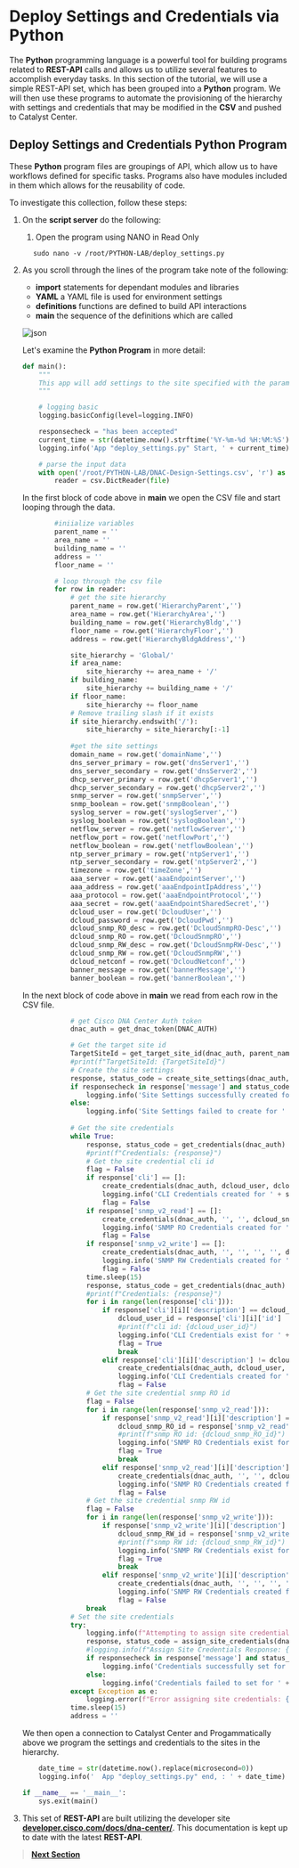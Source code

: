 # Deploy Settings and Credentials via Python

The **Python** programming language is a powerful tool for building programs related to **REST-API** calls and allows us to utilize several features to accomplish everyday tasks. In this section of the tutorial, we will use a simple REST-API set, which has been grouped into a **Python** program. We will then use these programs to automate the provisioning of the hierarchy with settings and credentials that may be modified in the **CSV** and pushed to Catalyst Center.

## Deploy Settings and Credentials Python Program

These **Python** program files are groupings of API, which allow us to have workflows defined for specific tasks. Programs also have modules included in them which allows for the reusability of code. 

To investigate this collection, follow these steps:

1. On the **script server** do the following:

   1. Open the program using NANO in Read Only

```SHELL
      sudo nano -v /root/PYTHON-LAB/deploy_settings.py
```

   2. As you scroll through the lines of the program take note of the following:

      - **import** statements for dependant modules and libraries
      - **YAML** a YAML file is used for environment settings
      - **definitions** functions are defined to build API interactions 
      - **main** the sequence of the definitions which are called

      ![json](../assets/settings-python.png?raw=true "Import JSON")
   
      Let's examine the **Python Program** in more detail:

      ```py
      def main():
          """
          This app will add settings to the site specified with the param provided.
          """
      
          # logging basic
          logging.basicConfig(level=logging.INFO)
      
          responsecheck = "has been accepted"
          current_time = str(datetime.now().strftime('%Y-%m-%d %H:%M:%S'))
          logging.info('App "deploy_settings.py" Start, ' + current_time)
      
          # parse the input data
          with open('/root/PYTHON-LAB/DNAC-Design-Settings.csv', 'r') as file:
              reader = csv.DictReader(file)
      ```

      In the first block of code above in **main** we open the CSV file and start looping through the data.

      ```py
              #iniialize variables
              parent_name = ''
              area_name = ''
              building_name = ''  
              address = ''   
              floor_name = ''
      
              # loop through the csv file
              for row in reader:
                  # get the site hierarchy
                  parent_name = row.get('HierarchyParent','')
                  area_name = row.get('HierarchyArea','')
                  building_name = row.get('HierarchyBldg','')
                  floor_name = row.get('HierarchyFloor','')
                  address = row.get('HierarchyBldgAddress','')
      
                  site_hierarchy = 'Global/'
                  if area_name:
                      site_hierarchy += area_name + '/'
                  if building_name:
                      site_hierarchy += building_name + '/'
                  if floor_name:
                      site_hierarchy += floor_name
                  # Remove trailing slash if it exists
                  if site_hierarchy.endswith('/'):
                      site_hierarchy = site_hierarchy[:-1]
                  
                  #get the site settings
                  domain_name = row.get('domainName','')
                  dns_server_primary = row.get('dnsServer1','')
                  dns_server_secondary = row.get('dnsServer2','')
                  dhcp_server_primary = row.get('dhcpServer1','')
                  dhcp_server_secondary = row.get('dhcpServer2','')
                  snmp_server = row.get('snmpServer','')
                  snmp_boolean = row.get('snmpBoolean','')
                  syslog_server = row.get('syslogServer','')
                  syslog_boolean = row.get('syslogBoolean','')
                  netflow_server = row.get('netflowServer','')
                  netflow_port = row.get('netflowPort','')
                  netflow_boolean = row.get('netflowBoolean','')
                  ntp_server_primary = row.get('ntpServer1','')
                  ntp_server_secondary = row.get('ntpServer2','')
                  timezone = row.get('timeZone','')
                  aaa_server = row.get('aaaEndpointServer','')
                  aaa_address = row.get('aaaEndpointIpAddress','')
                  aaa_protocol = row.get('aaaEndpointProtocol','')
                  aaa_secret = row.get('aaaEndpointSharedSecret','')
                  dcloud_user = row.get('DcloudUser','')
                  dcloud_password = row.get('DcloudPwd','')
                  dcloud_snmp_RO_desc = row.get('DcloudSnmpRO-Desc','')
                  dcloud_snmp_RO = row.get('DcloudSnmpRO','')
                  dcloud_snmp_RW_desc = row.get('DcloudSnmpRW-Desc','')
                  dcloud_snmp_RW = row.get('DcloudSnmpRW','')
                  dcloud_netconf = row.get('DcloudNetconf','')
                  banner_message = row.get('bannerMessage','')
                  banner_boolean = row.get('bannerBoolean','')
      ```

      In the next block of code above in **main** we read from each row in the CSV file.

      ```py                 
                  # get Cisco DNA Center Auth token
                  dnac_auth = get_dnac_token(DNAC_AUTH)
      
                  # Get the target site id 
                  TargetSiteId = get_target_site_id(dnac_auth, parent_name, area_name, building_name, floor_name)
                  #print(f"TargetSiteId: {TargetSiteId}")
                  # Create the site settings
                  response, status_code = create_site_settings(dnac_auth, TargetSiteId, domain_name, dns_server_primary,       dns_server_secondary, dhcp_server_primary, dhcp_server_secondary, snmp_server, snmp_boolean, syslog_server,       syslog_boolean, netflow_server, netflow_port, netflow_boolean, ntp_server_primary, ntp_server_secondary,       timezone, banner_message, banner_boolean, aaa_server, aaa_address, aaa_protocol, aaa_secret)
                  if responsecheck in response['message'] and status_code == 202:
                      logging.info('Site Settings successfully created for ' + site_hierarchy)
                  else:
                      logging.info('Site Settings failed to create for ' + site_hierarchy)
                  
                  # Get the site credentials
                  while True:
                      response, status_code = get_credentials(dnac_auth)
                      #print(f"Credentials: {response}")
                      # Get the site credential cli id
                      flag = False
                      if response['cli'] == []:
                          create_credentials(dnac_auth, dcloud_user, dcloud_password)
                          logging.info('CLI Credentials created for ' + site_hierarchy)
                          flag = False
                      if response['snmp_v2_read'] == []:
                          create_credentials(dnac_auth, '', '', dcloud_snmp_RO_desc, dcloud_snmp_RO)
                          logging.info('SNMP RO Credentials created for ' + site_hierarchy)
                          flag = False
                      if response['snmp_v2_write'] == []:
                          create_credentials(dnac_auth, '', '', '', '', dcloud_snmp_RW_desc, dcloud_snmp_RW)
                          logging.info('SNMP RW Credentials created for ' + site_hierarchy)
                          flag = False
                      time.sleep(15)
                      response, status_code = get_credentials(dnac_auth)
                      #print(f"Credentials: {response}")
                      for i in range(len(response['cli'])):
                          if response['cli'][i]['description'] == dcloud_user:
                              dcloud_user_id = response['cli'][i]['id']
                              #print(f"cli id: {dcloud_user_id}")
                              logging.info('CLI Credentials exist for ' + site_hierarchy)
                              flag = True
                              break
                          elif response['cli'][i]['description'] != dcloud_user and flag != True and i == len(response['cli'])       - 1:
                              create_credentials(dnac_auth, dcloud_user, dcloud_password)
                              logging.info('CLI Credentials created for ' + site_hierarchy)
                              flag = False
                      # Get the site credential snmp RO id
                      flag = False
                      for i in range(len(response['snmp_v2_read'])):
                          if response['snmp_v2_read'][i]['description'] == dcloud_snmp_RO_desc:
                              dcloud_snmp_RO_id = response['snmp_v2_read'][i]['id']
                              #print(f"snmp RO id: {dcloud_snmp_RO_id}")
                              logging.info('SNMP RO Credentials exist for ' + site_hierarchy)
                              flag = True
                              break
                          elif response['snmp_v2_read'][i]['description'] != dcloud_snmp_RO_desc and flag != True and i == len      (response['snmp_v2_read']) - 1:
                              create_credentials(dnac_auth, '', '', dcloud_snmp_RO_desc, dcloud_snmp_RO)
                              logging.info('SNMP RO Credentials created for ' + site_hierarchy)
                              flag = False
                      # Get the site credential snmp RW id
                      flag = False
                      for i in range(len(response['snmp_v2_write'])):
                          if response['snmp_v2_write'][i]['description'] == dcloud_snmp_RW_desc:
                              dcloud_snmp_RW_id = response['snmp_v2_write'][i]['id']
                              #print(f"snmp RW id: {dcloud_snmp_RW_id}")
                              logging.info('SNMP RW Credentials exist for ' + site_hierarchy)
                              flag = True
                              break
                          elif response['snmp_v2_write'][i]['description'] != dcloud_snmp_RW_desc and flag != True and i == len      (response['snmp_v2_write']) - 1:
                              create_credentials(dnac_auth, '', '', '', '', dcloud_snmp_RW_desc, dcloud_snmp_RW)
                              logging.info('SNMP RW Credentials created for ' + site_hierarchy)
                              flag = False
                      break
                  # Set the site credentials
                  try:
                      logging.info(f"Attempting to assign site credentials for site ID: {TargetSiteId}")
                      response, status_code = assign_site_credentials(dnac_auth, TargetSiteId,          dcloud_user_id, dcloud_snmp_RO_id, dcloud_snmp_RW_id)
                      #logging.info(f"Assign Site Credentials Response: {response}, Status Code:          {status_code}")
                      if responsecheck in response['message'] and status_code == 202:
                          logging.info('Credentials successfully set for ' + site_hierarchy)
                      else:
                          logging.info('Credentials failed to set for ' + site_hierarchy)
                  except Exception as e:
                      logging.error(f"Error assigning site credentials: {str(e)}")
                  time.sleep(15)
                  address = ''     
      ```

      We then open a connection to Catalyst Center and Progammatically above we program the settings and credentials to the sites in the hierarchy.

      ```py           
          date_time = str(datetime.now().replace(microsecond=0))
          logging.info('  App "deploy_settings.py" end, : ' + date_time)
      
      if __name__ == '__main__':
          sys.exit(main()
      ```

   3. This set of **REST-API** are built utilizing the developer site [**developer.cisco.com/docs/dna-center/**](https://developer.cisco.com/docs/dna-center/). This documentation is kept up to date with the latest **REST-API**.

> [**Next Section**](./03-deploy.md)